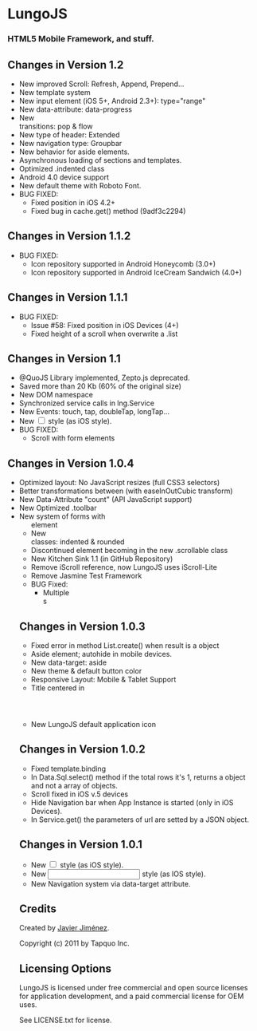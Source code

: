 # LungoJS
### HTML5 Mobile Framework, and stuff.

## Changes in Version 1.2
- New improved Scroll: Refresh, Append, Prepend...
- New template system
- New input element (iOS 5+, Android 2.3+): type="range"
- New data-attribute: data-progress
- New <section> transitions: pop & flow
- New type of header: Extended
- New navigation type: Groupbar
- New behavior for aside elements.
- Asynchronous loading of sections and templates.
- Optimized .indented class
- Android 4.0 device support
- New default theme with Roboto Font.
- BUG FIXED:
    - Fixed position in iOS 4.2+
    - Fixed bug in cache.get() method (9adf3c2294)

## Changes in Version 1.1.2
- BUG FIXED:
    - Icon repository supported in Android Honeycomb (3.0+)
    - Icon repository supported in Android IceCream Sandwich (4.0+)

## Changes in Version 1.1.1

- BUG FIXED:
    - Issue #58: Fixed position in iOS Devices (4+)
    - Fixed height of a scroll when overwrite a .list

## Changes in Version 1.1

- @QuoJS Library implemented, Zepto.js deprecated.
- Saved more than 20 Kb (60% of the original size)
- New DOM namespace
- Synchronized service calls in lng.Service
- New Events: touch, tap, doubleTap, longTap...
- New <input type="checkbox"> style (as iOS style).
- BUG FIXED:
    - Scroll with form elements

## Changes in Version 1.0.4

- Optimized layout: No JavaScript resizes (full CSS3 selectors)
- Better transformations between <sections> (with easeInOutCubic transform)
- New Data-Attribute "count" (API JavaScript support)
- New Optimized .toolbar
- New system of forms with <ul> element
- New <article> classes: indented & rounded
- Discontinued <scroll> element becoming in the new .scrollable class
- New Kitchen Sink 1.1 (in GitHub Repository)
- Remove iScroll reference, now LungoJS uses iScroll-Lite
- Remove Jasmine Test Framework
- BUG Fixed:
    - Multiple <aside>s

## Changes in Version 1.0.3

- Fixed error in method List.create() when result is a object
- Aside element; autohide in mobile devices.
- New data-target: aside
- New theme & default button color
- Responsive Layout: Mobile & Tablet Support
- Title centered in <header>
- New LungoJS default application icon

## Changes in Version 1.0.2

- Fixed template.binding
- In Data.Sql.select() method if the total rows it's 1, returns a object and
  not a array of objects.
- Scroll fixed in iOS v.5 devices
- Hide Navigation bar when App Instance is started (only in iOS Devices).
- In Service.get() the parameters of url are setted by a JSON object.

## Changes in Version 1.0.1

- New <input type="checkbox"> style (as iOS style).
- New <input type="group"> style (as IOS style).
- New Navigation system via data-target attribute.

## Credits
Created by [Javier Jiménez](http://twitter.com/soyjavi).

Copyright (c) 2011 by Tapquo Inc.

## Licensing Options
LungoJS is licensed under free commercial and open source licenses for
application development, and a paid commercial license for OEM uses.

See LICENSE.txt for license.